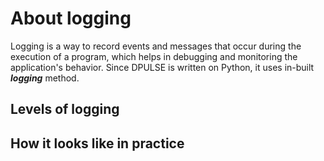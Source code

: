 # About logging

Logging is a way to record events and messages that occur during the execution of a program, which helps in debugging and monitoring the application's behavior. Since DPULSE is written on Python, it uses in-built ***logging*** method.

## Levels of logging



## How it looks like in practice 

